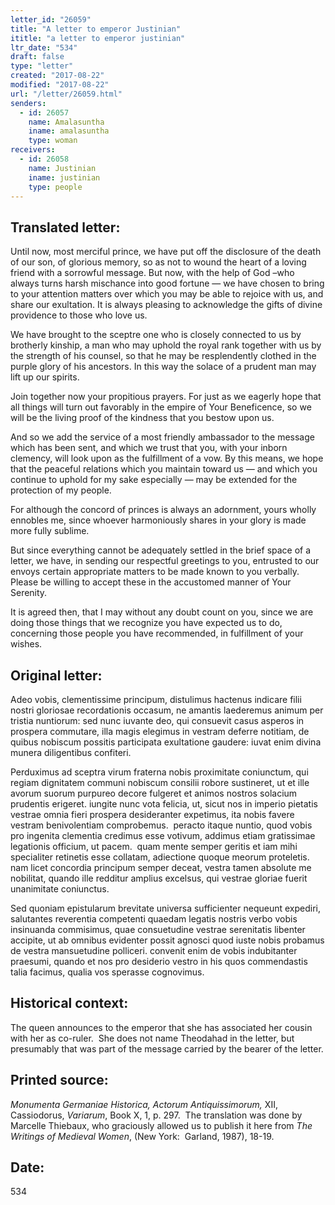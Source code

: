 ```yaml
---
letter_id: "26059"
title: "A letter to emperor Justinian"
ititle: "a letter to emperor justinian"
ltr_date: "534"
draft: false
type: "letter"
created: "2017-08-22"
modified: "2017-08-22"
url: "/letter/26059.html"
senders:
  - id: 26057
    name: Amalasuntha
    iname: amalasuntha
    type: woman
receivers:
  - id: 26058
    name: Justinian
    iname: justinian
    type: people
---
```

<h2> Translated letter:</h2><p>Until now, most merciful prince, we have put off the disclosure of the death of our son, of glorious memory, so as not to wound the heart of a loving friend with a sorrowful message. But now, with the help of God –who always turns harsh mischance into good fortune — we have chosen to bring to your attention matters over which you may be able to rejoice with us, and share our exultation. It is&nbsp;always pleasing to acknowledge the gifts of divine providence to those who love us.</p><p>We have brought to the sceptre one who is closely connected to us by brotherly kinship, a man who may uphold the royal rank together with us by the strength of his counsel, so that he may be resplendently clothed in the purple glory of his ancestors. In this way the solace of a prudent man may lift up our spirits.</p><p>Join together now your propitious prayers. For just as we eagerly hope that all things will turn out favorably in the empire of Your Beneficence, so we will be the living proof of the kindness that you bestow upon us.</p><p>And so we add the service of a most friendly ambassador to the message which has been sent, and which we trust that you, with your inborn clemency, will look upon as the fulfillment of a vow. By this means, we hope that the peaceful relations which you maintain toward us — and which you continue to uphold for my sake especially — may be extended for the protection of my people.</p><p>For although the concord of princes is always an adornment, yours wholly ennobles me, since whoever harmoniously shares in your glory is made more fully sublime.</p><p>But since everything cannot be adequately settled in the brief space of a letter, we have, in sending our respectful greetings to you, entrusted to our envoys certain appropriate matters to be made known to you verbally. Please be willing to accept these in the accustomed manner of Your Serenity.</p><p>It is agreed then, that I may without any doubt count on you, since we are doing those things that we recognize you have expected us to do, concerning those people you have recommended, in fulfillment of your wishes.</p><h2 class="mt-4"> Original letter:</h2><p>Adeo vobis, clementissime principum, distulimus hactenus indicare filii nostri gloriosae recordationis occasum, ne amantis laederemus animum per tristia nuntiorum: sed nunc iuvante deo, qui consuevit casus asperos in prospera commutare, illa magis elegimus in vestram deferre notitiam, de quibus nobiscum possitis participata exultatione gaudere: iuvat enim divina munera diligentibus confiteri.&nbsp; &nbsp;</p><p>Perduximus ad sceptra virum fraterna nobis proximitate coniunctum, qui regiam dignitatem communi nobiscum consilii robore sustineret, ut et ille avorum suorum purpureo decore fulgeret et animos nostros solacium prudentis erigeret. iungite nunc vota felicia, ut, sicut nos in imperio pietatis vestrae omnia fieri prospera desideranter expetimus, ita nobis favere vestram benivolentiam comprobemus.&nbsp; peracto itaque nuntio, quod vobis pro ingenita clementia credimus esse votivum, addimus etiam gratissimae legationis officium, ut pacem.&nbsp; quam mente semper geritis et iam mihi specialiter retinetis esse collatam, adiectione quoque meorum proteletis. nam licet concordia principum semper deceat, vestra tamen absolute me nobilitat, quando ille redditur amplius excelsus, qui vestrae gloriae fuerit unanimitate coniunctus.</p><p>Sed quoniam epistularum brevitate universa sufficienter nequeunt expediri, salutantes reverentia competenti quaedam legatis nostris verbo vobis insinuanda commisimus, quae consuetudine vestrae serenitatis libenter accipite, ut ab omnibus evidenter possit agnosci quod iuste nobis probamus de vestra mansuetudine polliceri. convenit enim de vobis indubitanter praesumi, quando et nos pro desiderio vestro in his quos commendastis talia facimus, qualia vos sperasse cognovimus.</p><h2 class="mt-4"> Historical context:</h2><p>The queen announces to the emperor that she has associated her cousin with her as co-ruler. &nbsp;She does not name Theodahad in the letter, but presumably that was part of the message carried by the bearer of the letter.</p><h2 class="mt-4"> Printed source:</h2><p><em>Monumenta Germaniae Historica, Actorum Antiquissimorum,</em> XII, Cassiodorus, <em>Variarum</em>, Book X, 1,&nbsp;p. 297. &nbsp;The translation was done by Marcelle Thiebaux, who graciously allowed us to publish it here from <em>The Writings of Medieval Women</em>, (New York: &nbsp;Garland, 1987), 18-19.</p><h2 class="mt-4"> Date:</h2>534